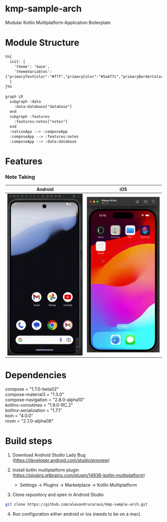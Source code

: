 # kmp-sample-arch
Modular Kotlin Multiplatform Application Boilerplate


# Module Structure  

```mermaid
%%{
  init: {
    'theme': 'base',
    'themeVariables': {"primaryTextColor":"#fff","primaryColor":"#5a4f7c","primaryBorderColor":"#5a4f7c","lineColor":"#f5a623","tertiaryColor":"#40375c","fontSize":"12px"}
  }
}%%

graph LR
  subgraph :data
    :data:database["database"]
  end
  subgraph :features
    :features:notes["notes"]
  end
  :nativeApp --> :composeApp
  :composeApp --> :features:notes
  :composeApp --> :data:database
```


# Features
### Note Taking

| Android                                                                                                                    | iOS                                                                                                               |
|----------------------------------------------------------------------------------------------------------------------------|-------------------------------------------------------------------------------------------------------------------|
| ![Android App](https://raw.githubusercontent.com/alexandrucaraus/kmp-sample-arch/refs/heads/main/docs/images/android.gif)  | ![iOS App](https://raw.githubusercontent.com/alexandrucaraus/kmp-sample-arch/refs/heads/main/docs/images/ios.gif) |

# Dependencies

compose = "1.7.0-beta02"  
compose-material3 = "1.3.0"  
compose-navigation = "2.8.0-alpha10"    
kotlinx-coroutines = "1.9.0-RC.2"  
kotlinx-serialization = "1.7.1"   
koin = "4.0.0"  
room = "2.7.0-alpha08"

# Build steps

1. Download Android Studio Lady Bug (https://developer.android.com/studio/preview)

2. Install kotlin multiplatform plugin (https://plugins.jetbrains.com/plugin/14936-kotlin-multiplatform)
    - Settings -> Plugins -> Marketplace -> Kotlin Multiplatform

3. Clone repository and open in Android Studio

```bash
git clone https://github.com/alexandrucaraus/kmp-sample-arch.git
```

4. Run configuration either android or ios (needs to be on a mac).